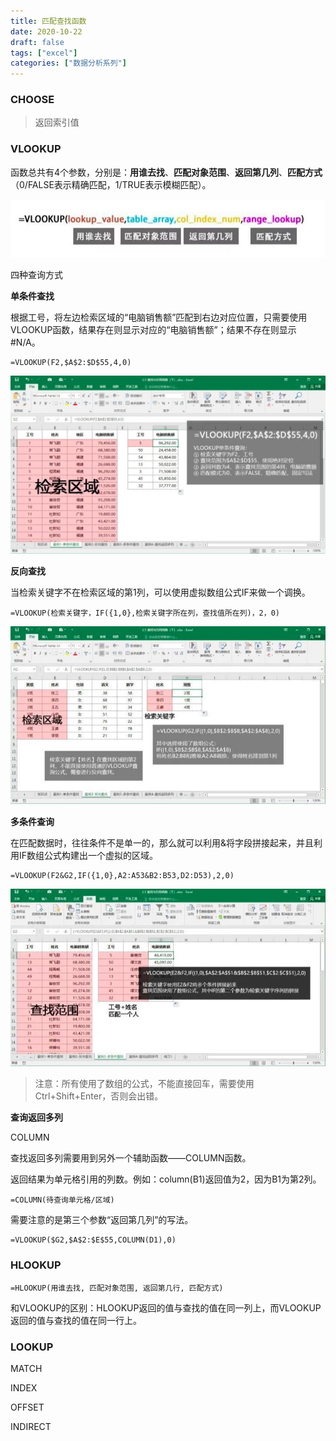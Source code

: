 ```yaml
---
title: 匹配查找函数
date: 2020-10-22
draft: false
tags: ["excel"]
categories: ["数据分析系列"]
---
```


### CHOOSE

>返回索引值

### VLOOKUP

函数总共有4个参数，分别是：**用谁去找**、**匹配对象范围**、**返回第几列**、**匹配方式**（0/FALSE表示精确匹配，1/TRUE表示模糊匹配）。

![vlookup1](/images/202009/10/vlookup1.jpg)

四种查询方式

**单条件查找**

根据工号，将左边检索区域的“电脑销售额”匹配到右边对应位置，只需要使用VLOOKUP函数，结果存在则显示对应的“电脑销售额”；结果不存在则显示#N/A。

```
=VLOOKUP(F2,$A$2:$D$55,4,0)
```

![vlookup2](/images/202009/10/vlookup2.jpg)

**反向查找**

当检索关键字不在检索区域的第1列，可以使用虚拟数组公式IF来做一个调换。

```
=VLOOKUP(检索关键字，IF({1,0},检索关键字所在列，查找值所在列)，2，0)
```
![vlookup3](/images/202009/10/vlookup3.jpg)

**多条件查询**

在匹配数据时，往往条件不是单一的，那么就可以利用&将字段拼接起来，并且利用IF数组公式构建出一个虚拟的区域。

```
=VLOOKUP(F2&G2,IF({1,0},A2:A53&B2:B53,D2:D53),2,0)
```

![vlookup4](/images/202009/10/vlookup4.jpg)

>注意：所有使用了数组的公式，不能直接回车，需要使用Ctrl+Shift+Enter，否则会出错。

**查询返回多列**

COLUMN

查找返回多列需要用到另外一个辅助函数——COLUMN函数。

返回结果为单元格引用的列数。例如：column(B1)返回值为2，因为B1为第2列。

```
=COLUMN(待查询单元格/区域)
```

需要注意的是第三个参数“返回第几列”的写法。

```
=VLOOKUP($G2,$A$2:$E$55,COLUMN(D1),0)
```

### HLOOKUP

`=HLOOKUP(用谁去找, 匹配对象范围, 返回第几行, 匹配方式)`

和VLOOKUP的区别：HLOOKUP返回的值与查找的值在同一列上，而VLOOKUP返回的值与查找的值在同一行上。

### LOOKUP



MATCH

INDEX

OFFSET

INDIRECT